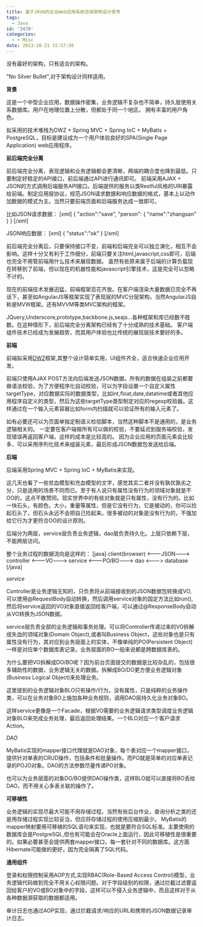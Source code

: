 ```yaml
---
title: 基于JAVA的企业Web应用系统总体架构设计思考
tags:
  - Java
id: '3470'
categories:
  - - Misc
date: 2013-10-21 15:57:56
---
```


没有最好的架构，只有适合的架构。
<!-- more -->
"No Silver Bullet",对于架构设计同样适用。

**背景**

这是一个中型企业应用，数据操作密集，业务逻辑不复杂也不简单，持久层使用关系数据库。用户在地理位置上分散，但都处于同一个地区。
拥有丰富的用户角色。

拟采用的技术堆栈为DWZ + Spring MVC + Spring IoC + MyBatis + PostgreSQL，目标是建设成为一个用户体验良好的SPA(Single Page Application) web应用程序。

**前后端完全分离**

前后端完全分离，表现逻辑和业务逻辑都会更清晰，两端的耦合度也降到最低。只要制定好稳定的API接口，前后端通过API进行通讯即可。
前端采用AJAX + JSON的方式调用后端服务API接口。后端提供的服务以类Restful风格的URI暴露给前端。制定应用层协议，规范JSON请求数据和响应数据的格式，基本上以动作加数据的模式为主。当然只要前端页面和后端服务达成一致即可。

比如JSON请求数据： 
\[xml\]
{
 "action":"save",
 "person":
 {
 "name":"zhangsan"
 }
}
\[/xml\]

JSON响应数据：
\[xml\]
{
 "status":"ok"
}
\[/xml\]

前后端完全分离后，只要保持接口不变，前端和后端完全可以独立演化，相互不会影响。这样十分又有利于工作细分，前端只要关注html,javascript,css即可，后端也完全不用管前端用什么技术来展现数据。
虽然有些原来属于后端的计算负载现在转移到了前端，但以现在的机器性能和javascript引擎技术，这是完全可以忽略不计的。

现在的前端技术发展迅猛，前端框架百花齐放。在客户端渲染大量数据已完全不再话下，甚至如AngularJS等框架实现了表现层的MVC分层架构，当然AngularJS自称是MVW框架。还有MVVM等类MVC架构的框架。

JQuery,Underscore,prototype,backbone.js,seajs...各种框架和库已经数不胜数。在这种情形下，前后端完全分离架构已经有了十分成熟的技术基础。
客户端组件技术已经成为发展趋势，而其用户体验也比传统的展现层技术要好的多。

**前端**

前端拟采用[DWZ](http://jui.org/)框架,其整个设计简单实用，UI组件齐全，适合快速企业应用开发。

前端只使用AJAX POST方法向后端发送JSON数据。所有的数据在组装之前都要做语法校验，为了方便程序化自动校验，可以为字段设置一个自定义属性targetType，对应数据实际的数据类型，比如int,float,date,datatime或者其他应用程序自定义的类型，然后为这些targetType类型制定对应的regexp校验器。这样通过在一个输入元素容器比如form内扫描就可以验证所有的输入元素了。

如有必要还可以为页面单独定制语义检验脚本，当然这种脚本不是通用的，是业务逻辑相关的。
一定要在客户端做所有可以做的校验，不要延迟到服务端校验，发现错误再返回客户端，这样的成本是比较高的。
因为企业应用的页面元素会比较多，可以采用序列化技术来组装元素，最后形成JSON数据包发送给后端。

**后端**

后端采用Spring MVC + Spring IoC + MyBatis来实现。

这几天也看了一些贫血模型和充血模型的文字，感觉其实二者并没有孰优孰劣之分，只是适用的场景不同而已。至于有人说只有属性没有行为的领域对象就是不OO的，这点不敢赞同。现实世界中的有些对象就是只有属性，没有行为的。比如一块石头，有颜色，大小，重量等属性，但是它没有行为，它是被动的，你可以捡起石头了，但石头永远不会把自己捡起来。很多被动的对象是没有行为的，不强加给它行为才更符合OO的设计原则。

后端分为两层，service层负责业务逻辑，dao层负责持久化。上层只依赖下层，不能跨层访问。

整个业务过程的数据流向是这样的：
\[java\]
client(browser) <---JSON---> controller <---VO---> service <---PO/BO---> dao <---> database
\[/java\]

_service_

Controller是业务逻辑无知的，只负责将从前端接收到的JSON数据包转换成VO,可以使用@RequestBody自动转换，然后调用service对象的固定方法比如run(),然后将service返回的VO对象直接返回给客户端，可以通过@ResponseBody自动从VO转换为JSON数据。

service层负责全部的业务逻辑和事务处理。可以将Controller传递过来的VO拆解成失血的领域对象(Domain Object),或者叫Business Object，这些对象也是只有属性没有行为，其对应到业务层面上的实体，不像单纯的PO(Persistent Object)一样是对应单个数据库表记录。业务层面的BO一般来说都是跨数据库表的。

为什么要把VO拆解成DO/BO呢？因为前台页面提交的数据是比较杂乱的，包括很多辅助性的数据，业务逻辑无关的数据。拆解成BO/DO更方便业务逻辑对象(Business Logical Object)来处理业务。

这里提到的业务逻辑对象BLO只有操作/行为，没有属性，只是纯粹的业务操作类，可以在业务对象BO上施加各种业务规则，调用DAO层持久化业务对象BO。

这样service更像是一个Facade，根据VO需要的业务逻辑请求类型调度业务逻辑对象BLO来完成业务处理，最后返回处理结果。一个BLO对应一个客户请求Action。

_DAO_

MyBatis实现的mapper接口代理就是DAO对象，每个表对应一个mapper接口，提供针对单表的CRUD操作，包括条件和批量操作。而PO就是简单的对应单表记录的POJO对象。DAO的方法参数尽量传递PO对象。

也可以为业务层面的对象DO/BO提供DAO操作类，这样BLO就可以直接将BO丢给DAO，而不用关心多表关联的操作了。

**可移植性**

业务逻辑的实现尽最大可能不用存储过程，当然有些后台作业，查询分析之类的还是用存储过程实现比较妥当，但应将存储过程的使用压缩到最少。
MyBatis的mapper映射要用可移植的SQL语句来实现，也就是要符合SQL标准。主要使用的数据库会是PostgreSQL,但也有可能会在Oracle上面运行，因此可移植性是很重要的。如果必要甚至会提供两套mapper接口，每一套针对不同的数据库。这方面Hibernate可能做的更好，因为完全隔离了SQL代码。

**通用组件**

登录和权限控制采用AOP方式,实现RBAC(Role-Based Access Control)模型，业务逻辑代码做到完全不用关心权限问题。对于字段级别的权限，通过拦截过滤要返回给客户的VO或BO对象中的字段，这样可以不侵入业务逻辑中，而且这样对于从各种数据源获取的数据都适用。

审计日志也通过AOP实现，通过拦截请求/响应的URL和携带的JSON数据记录审计日志。